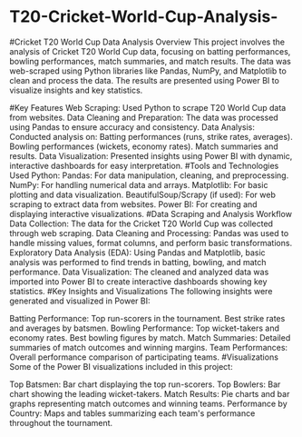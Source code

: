 # T20-Cricket-World-Cup-Analysis-


#Cricket T20 World Cup Data Analysis
Overview
This project involves the analysis of Cricket T20 World Cup data, focusing on batting performances, bowling performances, match summaries, and match results. The data was web-scraped using Python libraries like Pandas, NumPy, and Matplotlib to clean and process the data. The results are presented using Power BI to visualize insights and key statistics.

#Key Features
Web Scraping: Used Python to scrape T20 World Cup data from websites.
Data Cleaning and Preparation: The data was processed using Pandas to ensure accuracy and consistency.
Data Analysis: Conducted analysis on:
Batting performances (runs, strike rates, averages).
Bowling performances (wickets, economy rates).
Match summaries and results.
Data Visualization: Presented insights using Power BI with dynamic, interactive dashboards for easy interpretation.
#Tools and Technologies Used
Python:
Pandas: For data manipulation, cleaning, and preprocessing.
NumPy: For handling numerical data and arrays.
Matplotlib: For basic plotting and data visualization.
BeautifulSoup/Scrapy (if used): For web scraping to extract data from websites.
Power BI: For creating and displaying interactive visualizations.
#Data Scraping and Analysis Workflow
Data Collection: The data for the Cricket T20 World Cup was collected through web scraping.
Data Cleaning and Processing: Pandas was used to handle missing values, format columns, and perform basic transformations.
Exploratory Data Analysis (EDA): Using Pandas and Matplotlib, basic analysis was performed to find trends in batting, bowling, and match performance.
Data Visualization: The cleaned and analyzed data was imported into Power BI to create interactive dashboards showing key statistics.
#Key Insights and Visualizations
The following insights were generated and visualized in Power BI:

Batting Performance:
Top run-scorers in the tournament.
Best strike rates and averages by batsmen.
Bowling Performance:
Top wicket-takers and economy rates.
Best bowling figures by match.
Match Summaries:
Detailed summaries of match outcomes and winning margins.
Team Performances:
Overall performance comparison of participating teams.
#Visualizations
Some of the Power BI visualizations included in this project:

Top Batsmen: Bar chart displaying the top run-scorers.
Top Bowlers: Bar chart showing the leading wicket-takers.
Match Results: Pie charts and bar graphs representing match outcomes and winning teams.
Performance by Country: Maps and tables summarizing each team's performance throughout the tournament.


